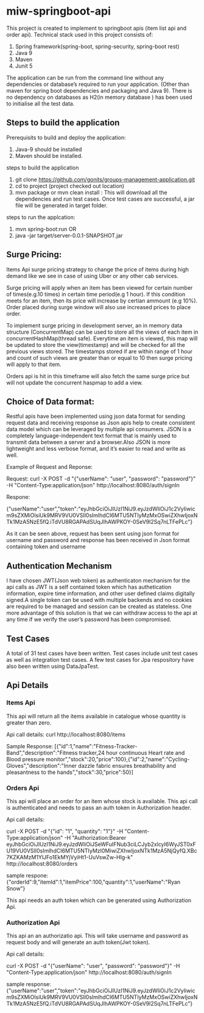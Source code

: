 # miw-springboot-api

This project is created to implement to springboot apis (item list api  and order api). 
Technical stack used in this project consists of:
1. Spring framework(spring-boot, spring-security, spring-boot rest)
2. Java 9
3. Maven
4. Junit 5

The application can be run from the command line without any
dependencies or database’s required to run your application. (Other than maven for spring boot dependencies  and packaging and Java 9). There is no dependency on databases as H2(in memory database ) has been used to initialise all the test data.

## Steps to build the application

Prerequisits to build and deploy the application:
1. Java-9 should be installed
2. Maven should be installed.

steps to build the application

1. git clone https://github.com/gonits/groups-management-application.git
2. cd to project (project checked out location)
3. mvn package or mvn clean install : This will download all the dependencies and run test cases. Once test cases are successful, a jar file will be generated in target folder.

steps to run the applcation:

1. mvn spring-boot:run
 OR
1. java -jar target/server-0.0.1-SNAPSHOT.jar

## Surge Pricing:

Items Api surge pricing strategy to change the price of items during high demand like we see in case of using Uber or any other cab services.

Surge pricing will apply when an item has been viewed for certain number of times(e.g.10 times) in certain time period(e.g 1 hour). If this condition meets for an item, then its price will increase by certian ammount (e.g 10%). Order placed during surge window will also use increased prices to place order.

To implement surge pricing in development server, an in memory data structure (ConcurrentMap) can be used to store all the views of each item in concurrentHashMap(thread safe). Everytime an item is viewed, this map will be updated to store the view(timestamp) and will be checked for all the previous views stored. The timestamps stored if are within range of 1 hour and count of such views are greater than or equal to 10 then surge pricing will apply to that item.

Orders api is hit in this timeframe will also fetch the same surge price but will not update the concurrent haspmap to add a view.

## Choice of Data format:

Restful apis have been implemented using json data format for sending request data and receiving response as Json apis help to create consistent data model which can be leveraged by multiple api consumers.
JSON is a completely language-independent text format that is mainly used to transmit data between a server and a browser.Also JSON is more lightweight and less verbose format, and it’s easier to read and write as well.

Example of Request and Reponse:

Request: 
curl -X POST -d "{\"userName\": \"user\", \"password\": \"password\"}" -H "Content-Type:application/json" http://localhost:8080/auth/signIn

Respone:

{"userName":"user","token":"eyJhbGciOiJIUzI1NiJ9.eyJzdWIiOiJ1c2VyIiwicm9sZXMiOlsiUk9MRV9VU0VSIl0sImlhdCI6MTU5NTIyMzMxOSwiZXhwIjoxNTk1MzA5NzE5fQ.iTdVU8RGAPAdSUqJlhAWPKOY-0SeV9l2Sq7nLTFePLc"}

As it can be seen above, request has been sent using json format for username and password and response has been received in Json format containing token and username

## Authentication Mechanism
I have chosen JWT(Json web token) as authenticaton mechanism for the api calls as JWT is a self contained token which has authetication information, expire time information, and other user defined claims digitally signed.A single token can be used with multiple backends and no cookies are required to be managed and session can be created as stateless. One more advantage of this solution is that we can withdraw access to the api at any time if we verify the user’s password has been compromised.

## Test Cases

A total of 31 test cases have been written. Test cases include unit test cases as well as integration test cases. A few test cases for Jpa respository have also been written using DataJpaTest.

## Api Details

### Items Api

This api will return all the items available in catalogue whose quantity is greater than zero.

Api call details:
curl http://localhost:8080/items

Sample Response: [{"id":1,"name":"Fitness-Tracker-Band","description":"Fitness tracker,24 hour continuous Heart rate and Blood pressure monitor","stock":20,"price":100},{"id":2,"name":"Cycling-Gloves","description":"Inner dazzle fabric ensures breathability and pleasantness to the hands","stock":30,"price":50}]

### Orders Api

This api will place an order for an item whose stock is available. This api call is authenticated and needs to pass an auth token in Authorization header.

Api call details:

curl -X POST -d "{\"id\": \"1\", \"quantity\": \"1\"}" -H "Content-Type:application/json" -H "Authorization:Bearer eyJhbGciOiJIUzI1NiJ9.eyJzdWIiOiJSeWFuIFNub3ciLCJyb2xlcyI6WyJST0xFU19VU0VSIl0sImlhdCI6MTU5NTIyMzI0MiwiZXhwIjoxNTk1MzA5NjQyfQ.XBc7KZKAMzM1YlJFo1EkMYjVyiHt1-UuVswZw-HIg-k" http://localhost:8080/orders

sample respone: {"orderId":9,"itemId":1,"itemPrice":100,"quantity":1,"userName":"Ryan Snow"}

This api needs an auth token which can be generated using Authorization Api.

### Authorization Api

This api an an authorizatio api. This will take username and password as request body and will generate an auth token(Jwt token).

Api call details:

curl -X POST -d "{\"userName\": \"user\", \"password\": \"password\"}" -H "Content-Type:application/json" http://localhost:8080/auth/signIn

sample response:
{"userName":"user","token":"eyJhbGciOiJIUzI1NiJ9.eyJzdWIiOiJ1c2VyIiwicm9sZXMiOlsiUk9MRV9VU0VSIl0sImlhdCI6MTU5NTIyMzMxOSwiZXhwIjoxNTk1MzA5NzE5fQ.iTdVU8RGAPAdSUqJlhAWPKOY-0SeV9l2Sq7nLTFePLc"}










